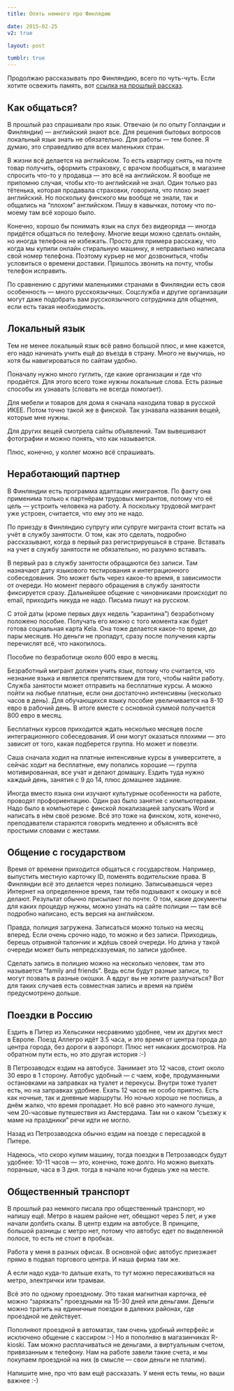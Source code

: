 ```yaml
---
title: Опять немного про Финлядию

date: 2015-02-25
v2: true

layout: post

tumblr: true
---
```


Продолжаю рассказывать про Финляндию, всего по чуть-чуть. Если хотите освежить память, вот [ссылка на прошлый рассказ](http://varya-daily.tumblr.com/post/110379049793/1).

## Как общаться?

В прошлый раз спрашивали про язык. Отвечаю (и по опыту Голландии и Финляндии) — английский знают все. Для решения бытовых вопросов локальный язык знать не обязательно. Для работы — тем более. Я думаю, это справедливо для всех маленьких стран.
<excerpt/>

В жизни всё делается на английском. То есть квартиру снять, на почте товар получить, оформить страховку, с врачом пообщаться, в магазине спросить что-то у продавца — это всё на английском. Я вообще не припомню случая, чтобы кто-то английский не знал. Один только раз тётенька, которая продавала страховки, говорила, что плохо знает английский. Но поскольку финского мы вообще не знали, так и общались на “плохом” английском. Пишу в кавычках, потому что по-моему там всё хорошо было.

Конечно, хорошо бы понимать язык на слух без видеоряда — иногда придётся общаться по телефону. Многие вещи можно сделать онлайн, но иногда телефона не избежать. Просто для примера расскажу, что когда мы купили онлайн стиральную машинку, я неправильно написала свой номер телефона. Поэтому курьер не мог дозвониться, чтобы условиться о времени доставки. Пришлось звонить на почту, чтобы телефон исправить.

По сравнению с другими маленькими странами в Финляндии есть своя особенность — много русскоязычных. Соцслужба и другие организации могут даже подобрать вам русскоязычного сотрудника для общения, если есть такая необходимость.

## Локальный язык

Тем не менее локальный язык всё равно большой плюс, и мне кажется, его надо начинать учить ещё до въезда в страну. Много не выучишь, но хотя бы навигироваться по сайтам удобно.

Поначалу нужно много гуглить, где какие организации и где что продаётся. Для этого всего тоже нужны локальные слова. Есть разные способы их узнавать (словать не всегда помогает).

Для мебели и товаров для дома я сначала находила товар в русской ИКЕЕ. Потом точно такой же в финской. Так узнавала названия вещей, которые мне нужны.

Для других вещей смотрела сайты объявлений. Там вывешивают фотографии и можно понять, что как называется.

Плюс, конечно, у коллег можно всё спрашивать.

## Неработающий партнер

В Финляндии есть программа адаптации имигрантов. По факту она применима только к партнёрам трудовых мигрантов, потому что её цель — устроить человека на работу. А поскольку трудовой мигрант уже устроен, считается, что ему это не надо.

По приезду в Финляндию супругу или супруге мигранта стоит встать на учёт в службу занятости. О том, как это сделать, подробно рассказывают, когда в первый раз регистрируешься в стране. Вставать на учет в службу занятости не обязательно, но разумно вставать.

В первый раз в службу занятости обращаются без записи. Там назначают дату языкового тестирования и интеграционного собеседования. Это может быть через какое-то время, в зависимости от очереди. Но момент первого обращения в службу занятости фиксируется сразу. Дальнейшее общение с чиновниками происходит по email, приходить никуда не надо. Письма пишут на русском.

С этой даты (кроме первых двух недель “карантина”) безработному положено пособие. Получать его можно с того момента как будет готова социальная карта Kela. Она тоже делается какое-то время, до пары месяцев. Но деньги не пропадут, сразу после получения карты перечислят всё, что накопилось.

Пособие по безработице около 600 евро в месяц.

Безработный мигрант должен учить язык, потому что считается, что незнание языка и является препятствием для того, чтобы найти работу. Служба занятости может отправить на бесплатные курсы. А можно пойти на любые платные, если они достаточно интенсивны (несколько часов в день). Для обучающихся языку пособие увеличивается на 8-10 евро в рабочий день. В итоге вместе с основной суммой получается 800 евро в месяц.

Бесплатных курсов приходится ждать несколько месяцев после интеграционного собеседования. И они могут оказаться плохими — это зависит от того, какая подберется группа. Но может и повезти.

Саша сначала ходил на платные интенсивные курсы в университете, а сейчас ходит на бесплатные, ему попались хорошие — группа мотивированная, все учат и делают домашку. Ездить туда нужно каждый день, занятия с 9 до 14, плюс домашнее задание.

Иногда вместо языка они изучают культурные особенности на работе, проводят профориентацию. Один раз было занятие с компьютерами. Надо было в компьютере с финской локализацией запускать Word и написать в нём своё резюме. Всё это тоже на финском, хотя, конечно, преподаватели стараются говорить медленно и объяснять всё простыми словами с жестами.

## Общение с государством

Время от времени приходится общаться с государством. Например, выпустить местную карточку ID, поменять водительские права. В Финляндии всё это делается через полицию. Записываешься через Интернет на определенное время, там тебя подзывают к окошку и всё делают. Результат обычно присылают по почте. О том, какие документы для каких процедур нужны, можно узнать на сайте полиции — там всё подробно написано, есть версия на английском.

Правда, полиция загружена. Записаться можно только на месяц вперед. Если очень срочно надо, то можно и без записи. Приходишь, берешь отрывной талончик и ждёшь своей очереди. Но длина у такой очереди может быть непредсказуемая, по записи удобнее.

Сделать запись в полицию можно на несколько человек, там это называется “family and friends”. Ведь если будут разные записи, то могут позвать в разные окошки. А вдруг вы не хотите разлучаться? Вот для таких случаев есть совместная запись и время на приём предусмотрено дольше.

## Поездки в Россию

Ездить в Питер из Хельсинки несравнимо удобнее, чем их других мест в Европе. Поезд Аллегро идёт 3.5 часа, и это время от центра города до центра города, без дороги в аэропорт. Плюс нет никаких досмотров. На обратном пути есть, но это другая история :-)

В Петрозаводск ездим на автобусе. Занимает это 12 часов, стоит около 30 евро в 1 сторону. Автобус удобный — с чаем, кофе, продуманными остановками на заправках на туалет и перекусы. Внутри тоже туалет есть, но на заправках удобнее. Ехать 12 часов не особо приятно. Есть как ночные, так и дневные маршруты. Но ночью хорошо не поспишь, а днём жалко, что время пропадает. Но всё равно это намного лучше, чем 20-часовые путешествия из Амстердама. Там ни о каком “съезжу к маме на праздники” речи идти не могло.

Назад из Петрозаводска обычно ездим на поезде с пересадкой в Питере.

Надеюсь, что скоро купим машину, тогда поездки в Петрозаводск будут удобнее: 10-11 часов — это, конечно, тоже долго. Но можно выехать пораньше, часа в 3 дня. тогда в начале ночи будешь уже на месте.

## Общественный транспорт

В прошлый раз немного писала про общественный транспорт, но напишу ещё. Метро в нашем районе нет, обещают через 5 лет, и уже начали долбить скалы. В центр ездим на автобусе. В принципе, большой разницы с метро нет, потому что автобус едет по выделенной полосе, то есть не стоит в пробках.

Работа у меня в разных офисах. В основной офис автобус приезжает прямо в подвал торгового центра. И наша фирма там же.

А если надо куда-то дальше ехать, то тут можно пересаживаться на метро, электрички или трамваи.

Всё это по одному проездному. Это такая магнитная карточка, её можно “заряжать” проездными на 15-30 дней или деньгами. Деньги можно тратить на единичные поездки в далеких районах, где проездной не действует.

Пополняют проездной в автоматах, там очень удобный интерфейс и исключено общение с кассиром :-) Но я пополняю в магазинчиках R-kioski. Там можно расплачиваться не деньгами, а виртуальным счетом, привязанным к телефону. Нам на работе завели такие счета, и мы покупаем проездной на них (в смысле — свои деньги не платим).

Напишите мне, про что вам ещё рассказать. У меня есть темы, но ваши важнее :-)
